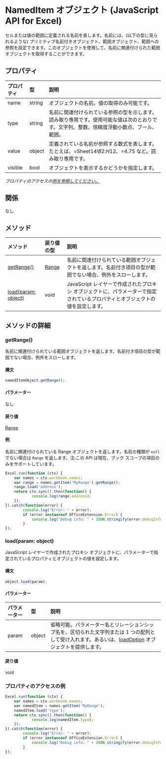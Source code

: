 # <a name="nameditem-object-(javascript-api-for-excel)"></a>NamedItem オブジェクト (JavaScript API for Excel)

セルまたは値の範囲に定義される名前を表します。名前には、(以下の型に見られるような) プリミティブ名前付きオブジェクト、範囲オブジェクト、範囲への参照を設定できます。このオブジェクトを使用して、名前に関連付けられた範囲オブジェクトを取得することができます。

## <a name="properties"></a>プロパティ

| プロパティ     | 型   |説明
|:---------------|:--------|:----------|
|name|string|オブジェクトの名前。値の取得のみ可能です。|
|type|string|名前に関連付けられている参照の型を示します。読み取り専用です。使用可能な値は次のとおりです。文字列、整数、倍精度浮動小数点、ブール、範囲。|
|value|object|定義されている名前が参照する数式を表します。たとえば、=Sheet14!$B$2:$H$12、=4.75 など。読み取り専用です。|
|visible|bool|オブジェクトを表示するかどうかを指定します。|

_プロパティのアクセスの[例を参照してください。](#property-access-examples)_

## <a name="relationships"></a>関係
なし


## <a name="methods"></a>メソッド

| メソッド           | 戻り値の型    |説明|
|:---------------|:--------|:----------|
|[getRange()](#getrange)|[Range](range.md)|名前に関連付けられている範囲オブジェクトを返します。名前付き項目の型が範囲でない場合、例外をスローします。|
|[load(param: object)](#loadparam-object)|void|JavaScript レイヤーで作成されたプロキシ オブジェクトに、パラメーターで指定されているプロパティとオブジェクトの値を設定します。|

## <a name="method-details"></a>メソッドの詳細


### <a name="getrange()"></a>getRange()
名前に関連付けられている範囲オブジェクトを返します。名前付き項目の型が範囲でない場合、例外をスローします。

#### <a name="syntax"></a>構文
```js
namedItemObject.getRange();
```

#### <a name="parameters"></a>パラメーター
なし

#### <a name="returns"></a>戻り値
[Range](range.md)

#### <a name="examples"></a>例

名前に関連付けられている Range オブジェクトを返します。名前の種類が `null` でない場合は `Range` を返します。注:この API は現在、ブック スコープの項目のみをサポートしています。

```js
Excel.run(function (ctx) { 
    var names = ctx.workbook.names;
    var range = names.getItem('MyRange').getRange();
    range.load('address');
    return ctx.sync().then(function() {
            console.log(range.address);
    });
}).catch(function(error) {
        console.log("Error: " + error);
        if (error instanceof OfficeExtension.Error) {
            console.log("Debug info: " + JSON.stringify(error.debugInfo));
        }
});
```


### <a name="load(param:-object)"></a>load(param: object)
JavaScript レイヤーで作成されたプロキシ オブジェクトに、パラメーターで指定されているプロパティとオブジェクトの値を設定します。

#### <a name="syntax"></a>構文
```js
object.load(param);
```

#### <a name="parameters"></a>パラメーター
| パラメーター    | 型   |説明|
|:---------------|:--------|:----------|
|param|object|省略可能。パラメーター名とリレーションシップ名を、区切られた文字列または 1 つの配列として受け入れます。あるいは、[loadOption](loadoption.md) オブジェクトを提供します。|

#### <a name="returns"></a>戻り値
void
### <a name="property-access-examples"></a>プロパティのアクセスの例

```js
Excel.run(function (ctx) { 
    var names = ctx.workbook.names;
    var namedItem = names.getItem('MyRange');
    namedItem.load('type');
    return ctx.sync().then(function() {
            console.log(namedItem.type);
    });
}).catch(function(error) {
        console.log("Error: " + error);
        if (error instanceof OfficeExtension.Error) {
            console.log("Debug info: " + JSON.stringify(error.debugInfo));
        }
});
```
